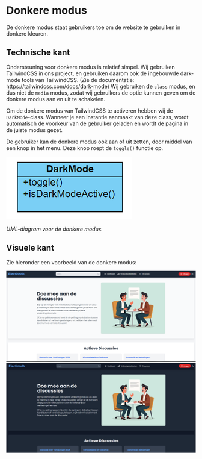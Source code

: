 # Donkere modus
De donkere modus staat gebruikers toe om de website te gebruiken in donkere kleuren.

## Technische kant
Ondersteuning voor donkere modus is relatief simpel. Wij gebruiken TailwindCSS in ons project, en gebruiken daarom ook de ingebouwde dark-mode tools van TailwindCSS. (Zie de documentatie: https://tailwindcss.com/docs/dark-mode) Wij gebruiken de `class` modus, en dus niet de `media` modus, zodat wij gebruikers de optie kunnen geven om de donkere modus aan en uit te schakelen.

Om de donkere modus van TailwindCSS te activeren hebben wij de `DarkMode`-class. Wanneer je een instantie aanmaakt van deze class, wordt automatisch de voorkeur van de gebruiker geladen en wordt de pagina in de juiste modus gezet.

De gebruiker kan de donkere modus ook aan of uit zetten, door middel van een knop in het menu. Deze knop roept de `toggle()` functie op.

![Donkere modus class diagram](../assets/dark-mode-diagram.png)

*UML-diagram voor de donkere modus.*

## Visuele kant
Zie hieronder een voorbeeld van de donkere modus:

![Lichte modus voorbeeld](../assets/light-mode-example.png)
![Donkere modus voorbeeld](../assets/dark-mode-example.png)